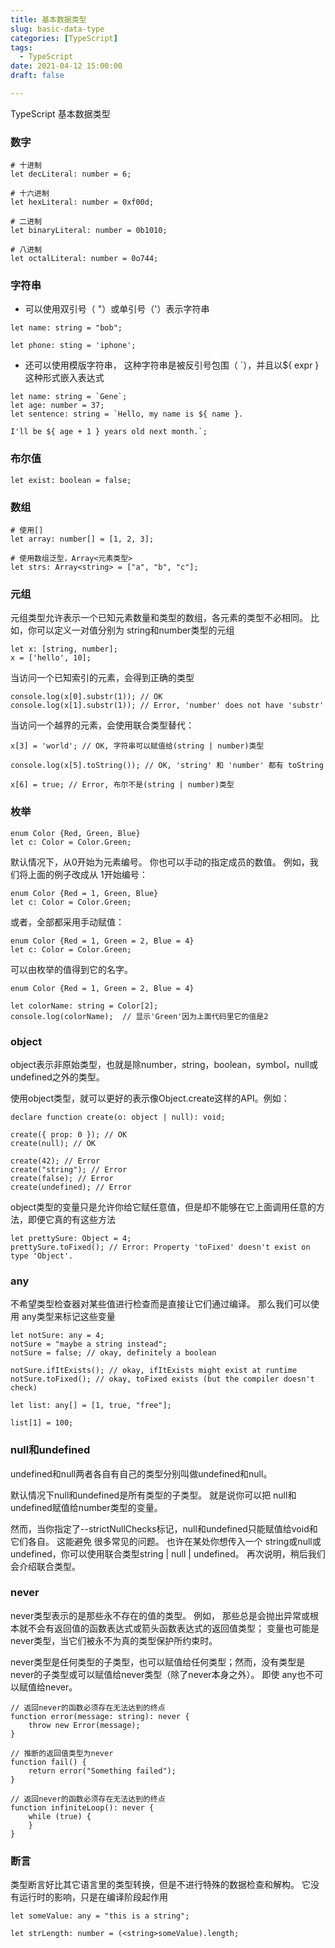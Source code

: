 ```yaml
---
title: 基本数据类型
slug: basic-data-type
categories: [TypeScript]
tags:
  - TypeScript
date: 2021-04-12 15:00:00
draft: false

---
```


TypeScript 基本数据类型

<!--more-->

### 数字
```
# 十进制
let decLiteral: number = 6;

# 十六进制
let hexLiteral: number = 0xf00d;

# 二进制
let binaryLiteral: number = 0b1010;

# 八进制
let octalLiteral: number = 0o744;
```

### 字符串
- 可以使用双引号（ "）或单引号（'）表示字符串

```
let name: string = "bob";

let phone: sting = 'iphone';
```

- 还可以使用模版字符串， 这种字符串是被反引号包围（ `），并且以${ expr }这种形式嵌入表达式

```
let name: string = `Gene`;
let age: number = 37;
let sentence: string = `Hello, my name is ${ name }.

I'll be ${ age + 1 } years old next month.`;
```

### 布尔值
```
let exist: boolean = false;
```

### 数组
```
# 使用[]
let array: number[] = [1, 2, 3];

# 使用数组泛型，Array<元素类型>
let strs: Array<string> = ["a", "b", "c"];

```
### 元组
元组类型允许表示一个已知元素数量和类型的数组，各元素的类型不必相同。 比如，你可以定义一对值分别为 string和number类型的元组
```
let x: [string, number];
x = ['hello', 10];
```

当访问一个已知索引的元素，会得到正确的类型
```
console.log(x[0].substr(1)); // OK
console.log(x[1].substr(1)); // Error, 'number' does not have 'substr'
```

当访问一个越界的元素，会使用联合类型替代：
```
x[3] = 'world'; // OK, 字符串可以赋值给(string | number)类型

console.log(x[5].toString()); // OK, 'string' 和 'number' 都有 toString

x[6] = true; // Error, 布尔不是(string | number)类型
```
### 枚举
```
enum Color {Red, Green, Blue}
let c: Color = Color.Green;
```

默认情况下，从0开始为元素编号。 你也可以手动的指定成员的数值。 例如，我们将上面的例子改成从 1开始编号：
```
enum Color {Red = 1, Green, Blue}
let c: Color = Color.Green;
```

或者，全部都采用手动赋值：
```
enum Color {Red = 1, Green = 2, Blue = 4}
let c: Color = Color.Green;
```

可以由枚举的值得到它的名字。 
```
enum Color {Red = 1, Green = 2, Blue = 4}

let colorName: string = Color[2];
console.log(colorName);  // 显示'Green'因为上面代码里它的值是2
```

### object
object表示非原始类型，也就是除number，string，boolean，symbol，null或undefined之外的类型。

使用object类型，就可以更好的表示像Object.create这样的API。例如：

```
declare function create(o: object | null): void;

create({ prop: 0 }); // OK
create(null); // OK

create(42); // Error
create("string"); // Error
create(false); // Error
create(undefined); // Error
```

object类型的变量只是允许你给它赋任意值，但是却不能够在它上面调用任意的方法，即便它真的有这些方法
```
let prettySure: Object = 4;
prettySure.toFixed(); // Error: Property 'toFixed' doesn't exist on type 'Object'.
```

### any
不希望类型检查器对某些值进行检查而是直接让它们通过编译。 那么我们可以使用 any类型来标记这些变量
```
let notSure: any = 4;
notSure = "maybe a string instead";
notSure = false; // okay, definitely a boolean

notSure.ifItExists(); // okay, ifItExists might exist at runtime
notSure.toFixed(); // okay, toFixed exists (but the compiler doesn't check)

let list: any[] = [1, true, "free"];

list[1] = 100;

```

### null和undefined
undefined和null两者各自有自己的类型分别叫做undefined和null。

默认情况下null和undefined是所有类型的子类型。 就是说你可以把 null和undefined赋值给number类型的变量。

然而，当你指定了--strictNullChecks标记，null和undefined只能赋值给void和它们各自。 这能避免 很多常见的问题。 也许在某处你想传入一个 string或null或undefined，你可以使用联合类型string | null | undefined。 再次说明，稍后我们会介绍联合类型。

### never
never类型表示的是那些永不存在的值的类型。 例如， 那些总是会抛出异常或根本就不会有返回值的函数表达式或箭头函数表达式的返回值类型； 变量也可能是 never类型，当它们被永不为真的类型保护所约束时。

never类型是任何类型的子类型，也可以赋值给任何类型；然而，没有类型是never的子类型或可以赋值给never类型（除了never本身之外）。 即使 any也不可以赋值给never。
```
// 返回never的函数必须存在无法达到的终点
function error(message: string): never {
    throw new Error(message);
}

// 推断的返回值类型为never
function fail() {
    return error("Something failed");
}

// 返回never的函数必须存在无法达到的终点
function infiniteLoop(): never {
    while (true) {
    }
}
```

### 断言
类型断言好比其它语言里的类型转换，但是不进行特殊的数据检查和解构。 它没有运行时的影响，只是在编译阶段起作用
```
let someValue: any = "this is a string";

let strLength: number = (<string>someValue).length;
```